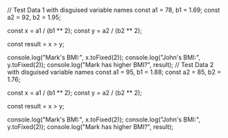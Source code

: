 // Test Data 1 with disguised variable names
const a1 = 78, b1 = 1.69;
const a2 = 92, b2 = 1.95;

const x = a1 / (b1 ** 2);
const y = a2 / (b2 ** 2);

const result = x > y;

console.log("Mark's BMI:", x.toFixed(2));
console.log("John's BMI:", y.toFixed(2));
console.log("Mark has higher BMI?", result);
// Test Data 2 with disguised variable names
const a1 = 95, b1 = 1.88;
const a2 = 85, b2 = 1.76;

const x = a1 / (b1 ** 2);
const y = a2 / (b2 ** 2);

const result = x > y;

console.log("Mark's BMI:", x.toFixed(2));
console.log("John's BMI:", y.toFixed(2));
console.log("Mark has higher BMI?", result);

